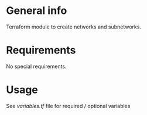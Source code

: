 # General info

Terraform module to create networks and subnetworks.

# Requirements

No special requirements.

# Usage

See *variables.tf* file for required / optional variables
